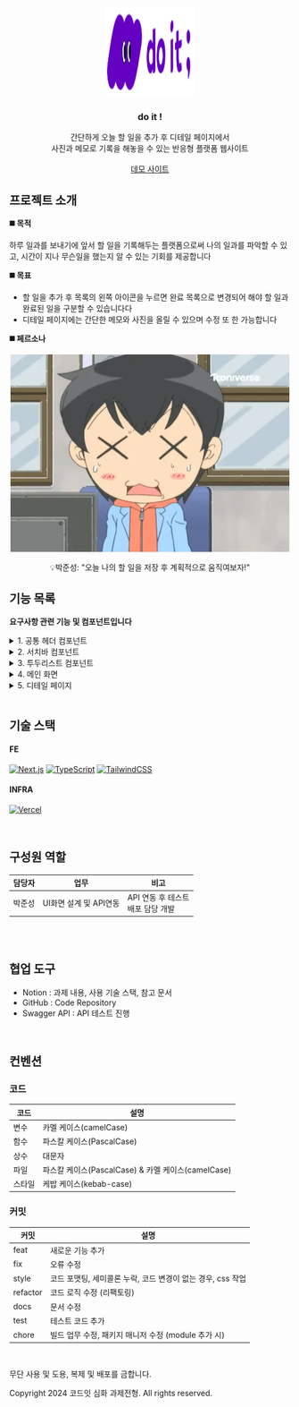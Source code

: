 <!-- PROJECT LOGO -->
<br />
<div align="center">
<a href="https://github.com/junesung1004/todolist-next">
    <img src="https://github.com/junesung1004/todolist-next/blob/main/public/images/Size%3DLarge.svg" alt="Logo" width="160" height="160">
  </a>

  <h3 align="center">do it !</h3>

  <p align="center">
    간단하게 오늘 할 일을 추가 후 디테일 페이지에서 <br />사진과 메모로 기록을 해놓을 수 있는 반응형 플랫폼 웹사이트
    <br />
    <br />
    <a href="https://todogogo.netlify.app">데모 사이트</a>
  </p>
</div>

## 프로젝트 소개

**◼️ 목적**

하루 일과를 보내기에 앞서 할 일을 기록해두는 플랫폼으로써 나의 일과를 파악할 수 있고, 시간이 지나 무슨일을 했는지 알 수 있는 기회를 제공합니다

**◼️ 목표**

- 할 일을 추가 후 목록의 왼쪽 아이콘을 누르면 완료 목록으로 변경되어 해야 할 일과 완료된 일을 구분할 수 있습니다다
- 디테일 페이지에는 간단한 메모와 사진을 올릴 수 있으며 수정 또 한 가능합니다

**◼️ 페르소나**

 <div align="center">
	  <img src="https://raw.githubusercontent.com/junesung1004/todolist-next/refs/heads/main/public/images/profile.webp" />
	 <p>💡박준성: "오늘 나의 할 일을 저장 후 계획적으로 움직여보자!"</p>
 </div>

## 기능 목록

**요구사항 관련 기능 및 컴포넌트입니다**

<details><summary>1. 공통 헤더 컴포넌트</summary>

![헤더](https://github.com/junesung1004/todolist-next/blob/main/public/readme/header.png)

- 로고를 클릭하여 메인 페이지로 이동한다

</details>

<details><summary>2. 서치바 컴포넌트</summary>

![서치바 컴포넌트](https://github.com/junesung1004/todolist-next/blob/main/public/readme/searchbar.png)

- 할 일 텍스트를 추가 후 마우스로 추가하기 버튼을 클릭하면 TO DO 목록으로 넘어간다
- 할 일 텍스트를 추가 후 키보드 "Enter"키를 누르면 TO DO 목록으로 넘어간다

</details>

<details><summary>3. 투두리스트 컴포넌트</summary>

![투두리스트 컴포넌트](https://github.com/junesung1004/todolist-next/blob/main/public/readme/todolist.png)

- 할 일 추가 하면 TO DO 리스트 목록에 추가된다
- 할 일 목록 아이템중 왼쪽 아이콘을 누르면 DONE 리스트로 이동되어 완료 상태로 변경한다
- 완료된 목록 아이템중 왼쪽 아이콘을 누르면 TO DO 리스트로 이동되어 진행중 상태로 변경한다

</details>

<details><summary>4. 메인 화면</summary>

![메인 페이지](https://github.com/junesung1004/todolist-next/blob/main/public/readme/main.png)

- do it 메인 화면 UI입니다

</details>

<details><summary>5. 디테일 페이지</summary>

![디테일 페이지](https://github.com/junesung1004/todolist-next/blob/main/public/readme/detail.png)

- 디테일 페이지에서 이미지 파일, 메모를 작성하여 정보를 업데이트 할 수 있다
- 기존에 등록했던 정보가 있으면 수정하여 업데이트 할 수 있다
- 삭제하기 누르면 해당 id로 조회하여 해당 아이템의 정보를 삭제 할 수 있다

</details>

<br />

## 기술 스택

#### FE

[![Next.js](https://img.shields.io/badge/Next.js-000000?style=for-the-badge&logo=next.js&logoColor=white)](https://nextjs.org)
[![TypeScript](https://img.shields.io/badge/TypeScript-3178C6?style=for-the-badge&logo=typescript&logoColor=white)](https://www.typescriptlang.org/)
[![TailwindCSS](https://img.shields.io/badge/TailwindCSS-06B6D4?style=for-the-badge&logo=tailwindcss&logoColor=white)](https://tailwindcss.com/)

#### INFRA

[![Vercel](https://img.shields.io/badge/Vercel-000000?style=for-the-badge&logo=vercel&logoColor=white)](https://vercel.com)

<br />

## 구성원 역할

| 담당자 | 업무                   | 비고                                   |
| ------ | ---------------------- | -------------------------------------- |
| 박준성 | UI화면 설계 및 API연동 | API 연동 후 테스트</br> 배포 담당 개발 |

<br />

</br>

## 협업 도구

- Notion : 과제 내용, 사용 기술 스택, 참고 문서
- GitHub : Code Repository
- Swagger API : API 테스트 진행

<br />

## 컨벤션

### 코드

| 코드   | 설명                                               |
| ------ | -------------------------------------------------- |
| 변수   | 카멜 케이스(camelCase)                             |
| 함수   | 파스칼 케이스(PascalCase)                          |
| 상수   | 대문자                                             |
| 파일   | 파스칼 케이스(PascalCase) & 카멜 케이스(camelCase) |
| 스타일 | 케밥 케이스(kebab-case)                            |

### 커밋

| 커밋     | 설명                                                        |
| -------- | ----------------------------------------------------------- |
| feat     | 새로운 기능 추가                                            |
| fix      | 오류 수정                                                   |
| style    | 코드 포맷팅, 세미콜론 누락, 코드 변경이 없는 경우, css 작업 |
| refactor | 코드 로직 수정 (리팩토링)                                   |
| docs     | 문서 수정                                                   |
| test     | 테스트 코드 추가                                            |
| chore    | 빌드 업무 수정, 패키지 매니저 수정 (module 추가 시)         |

<br />

<p>무단 사용 및 도용, 복제 및 배포를 금합니다.</p>
<span>Copyright 2024 코드잇 심화 과제전형. All rights reserved.</span>
